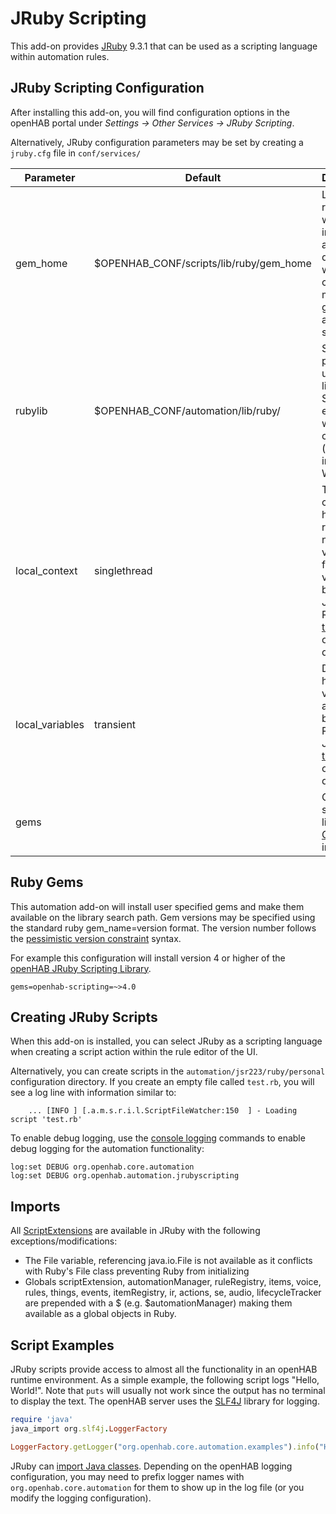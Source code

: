 # JRuby Scripting

This add-on provides [JRuby](https://www.jruby.org/) 9.3.1 that can be used as a scripting language within automation rules.

## JRuby Scripting Configuration

After installing this add-on, you will find configuration options in the openHAB portal under _Settings -> Other Services -> JRuby Scripting_.

Alternatively, JRuby configuration parameters may be set by creating a `jruby.cfg` file in `conf/services/`

| Parameter       | Default                                 | Description                                                                                                                                                                                                 |
| --------------- | --------------------------------------- | ----------------------------------------------------------------------------------------------------------------------------------------------------------------------------------------------------------- |
| gem_home        | $OPENHAB_CONF/scripts/lib/ruby/gem_home | Location ruby gems will be installed and loaded, directory will be created if missing and gem installs are specified                                                                                        |
| rubylib         | $OPENHAB_CONF/automation/lib/ruby/      | Search path for user libraries. Separate each path with a colon (semicolon in Windows).                                                                                                                     |
| local_context   | singlethread                            | The local context holds Ruby runtime, name-value pairs for sharing variables between Java and Ruby. See [this](https://github.com/jruby/jruby/wiki/RedBridge#Context_Instance_Type) for options and details |
| local_variables | transient                               | Defines how variables are shared between Ruby and Java. See [this](https://github.com/jruby/jruby/wiki/RedBridge#local-variable-behavior-options) for options and details                                   |
| gems            |                                         | Comma separated list of [Ruby Gems](https://rubygems.org/) to install.                                                                                                                                      |

## Ruby Gems

This automation add-on will install user specified gems and make them available on the library search path.
Gem versions may be specified using the standard ruby gem_name=version format.
The version number follows the [pessimistic version constraint](https://guides.rubygems.org/patterns/#pessimistic-version-constraint) syntax.

For example this configuration will install version 4 or higher of the [openHAB JRuby Scripting Library](https://boc-tothefuture.github.io/openhab-jruby/).

```text
gems=openhab-scripting=~>4.0
```

## Creating JRuby Scripts

When this add-on is installed, you can select JRuby as a scripting language when creating a script action within the rule editor of the UI.

Alternatively, you can create scripts in the `automation/jsr223/ruby/personal` configuration directory.
If you create an empty file called `test.rb`, you will see a log line with information similar to:

```text
    ... [INFO ] [.a.m.s.r.i.l.ScriptFileWatcher:150  ] - Loading script 'test.rb'
```

To enable debug logging, use the [console logging]({{base}}/administration/logging.html) commands to
enable debug logging for the automation functionality:

```text
log:set DEBUG org.openhab.core.automation
log:set DEBUG org.openhab.automation.jrubyscripting
```

## Imports

All [ScriptExtensions]({{base}}/configuration/jsr223.html#scriptextension-objects-all-jsr223-languages) are available in JRuby with the following exceptions/modifications:

- The File variable, referencing java.io.File is not available as it conflicts with Ruby's File class preventing Ruby from initializing
- Globals scriptExtension, automationManager, ruleRegistry, items, voice, rules, things, events, itemRegistry, ir, actions, se, audio, lifecycleTracker are prepended with a $ (e.g. $automationManager) making them available as a global objects in Ruby.

## Script Examples

JRuby scripts provide access to almost all the functionality in an openHAB runtime environment.
As a simple example, the following script logs "Hello, World!".
Note that `puts` will usually not work since the output has no terminal to display the text.
The openHAB server uses the [SLF4J](https://www.slf4j.org/) library for logging.

```ruby
require 'java'
java_import org.slf4j.LoggerFactory

LoggerFactory.getLogger("org.openhab.core.automation.examples").info("Hello world!")
```

JRuby can [import Java classes](https://github.com/jruby/jruby/wiki/CallingJavaFromJRuby).
Depending on the openHAB logging configuration, you may need to prefix logger names with `org.openhab.core.automation` for them to show up in the log file (or you modify the logging configuration).
